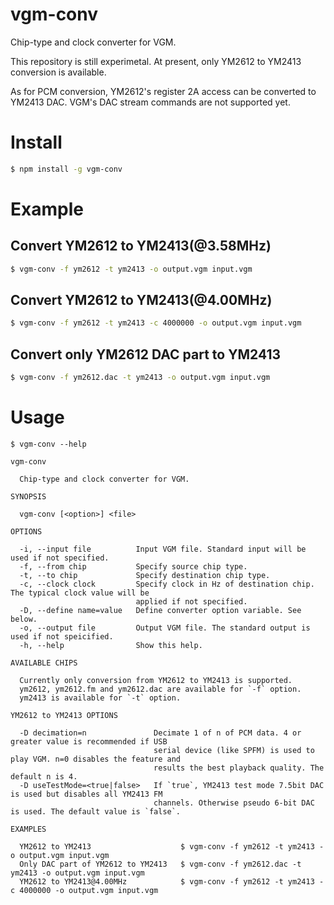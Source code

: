 # vgm-conv
  Chip-type and clock converter for VGM.

This repository is still experimetal. At present, only YM2612 to YM2413 conversion is available. 

As for PCM conversion, YM2612's register 2A access can be converted to YM2413 DAC. VGM's DAC stream commands are not supported yet.

# Install
```sh
$ npm install -g vgm-conv
```

# Example
## Convert YM2612 to YM2413(@3.58MHz)
```sh
$ vgm-conv -f ym2612 -t ym2413 -o output.vgm input.vgm
```

## Convert YM2612 to YM2413(@4.00MHz)
```sh
$ vgm-conv -f ym2612 -t ym2413 -c 4000000 -o output.vgm input.vgm
```

## Convert only YM2612 DAC part to YM2413
```sh
$ vgm-conv -f ym2612.dac -t ym2413 -o output.vgm input.vgm
```

# Usage
```
$ vgm-conv --help

vgm-conv

  Chip-type and clock converter for VGM.

SYNOPSIS

  vgm-conv [<option>] <file> 

OPTIONS

  -i, --input file          Input VGM file. Standard input will be used if not specified.                 
  -f, --from chip           Specify source chip type.                                                     
  -t, --to chip             Specify destination chip type.                                                
  -c, --clock clock         Specify clock in Hz of destination chip. The typical clock value will be      
                            applied if not specified.                                                     
  -D, --define name=value   Define converter option variable. See below.                                  
  -o, --output file         Output VGM file. The standard output is used if not speicified.               
  -h, --help                Show this help.                                                               

AVAILABLE CHIPS

  Currently only conversion from YM2612 to YM2413 is supported.                   
  ym2612, ym2612.fm and ym2612.dac are available for `-f` option. 
  ym2413 is available for `-t` option.                            

YM2612 to YM2413 OPTIONS

  -D decimation=n               Decimate 1 of n of PCM data. 4 or greater value is recommended if USB       
                                serial device (like SPFM) is used to play VGM. n=0 disables the feature and 
                                results the best playback quality. The default n is 4.                      
  -D useTestMode=<true|false>   If `true`, YM2413 test mode 7.5bit DAC is used but disables all YM2413 FM   
                                channels. Otherwise pseudo 6-bit DAC is used. The default value is `false`. 

EXAMPLES

  YM2612 to YM2413                    $ vgm-conv -f ym2612 -t ym2413 -o output.vgm input.vgm            
  Only DAC part of YM2612 to YM2413   $ vgm-conv -f ym2612.dac -t ym2413 -o output.vgm input.vgm        
  YM2612 to YM2413@4.00MHz            $ vgm-conv -f ym2612 -t ym2413 -c 4000000 -o output.vgm input.vgm 
```
